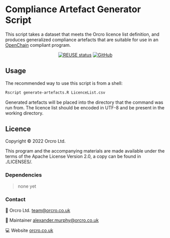<!-- 
SPDX-FileCopyrightText: 2022 Orcro Ltd. <team@orcro.co.uk>

SPDX-License-Identifier: Apache-2.0 
-->

# Compliance Artefact Generator Script

This script takes a dataset that meets the Orcro licence list definition, and produces generalized compliance artefacts that are suitable for use in an [OpenChain](https://www.openchainproject.org/) compliant program.

<div align="center">

[![REUSE status](https://api.reuse.software/badge/github.com/galacticalex/compliance-artefact-generator)](https://api.reuse.software/info/github.com/galacticalex/compliance-artefact-generator) [![GitHub](https://img.shields.io/github/license/galacticalex/compliance-artefact-generator)](https://img.shields.io/github/license/galacticalex/compliance-artefact-generator)

</div>

## Usage

The recommended way to use this script is from a shell:

```bash
Rscript generate-artefacts.R LicenceList.csv
```

Generated artefacts will be placed into the directory that the command was run from. The licence list should be encoded in UTF-8 and be present in the working directory.

## Licence

Copyright © 2022 Orcro Ltd.

This program and the accompanying materials are made available under the terms of the Apache License Version 2.0, a copy can be found in ./LICENSES/. 

### Dependencies

> none yet

### Contact

:house_with_garden: Orcro Ltd. team@orcro.co.uk

:hammer: Maintainer alexander.murphy@orcro.co.uk

:computer: Website [orcro.co.uk](https://orcro.co.uk)
